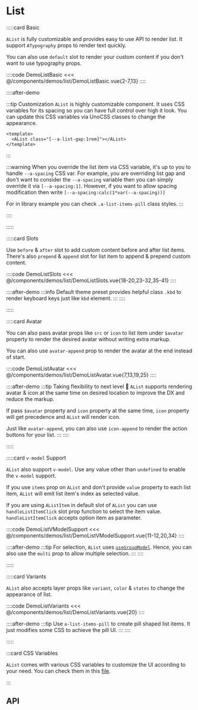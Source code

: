<script lang="ts" setup>
import api from '@anu/component-meta/AList.json';
import listItemApi from '@anu/component-meta/AListItem.json';
</script>

# List

<!-- 👉 Basic -->
:::::card Basic

`AList` is fully customizable and provides easy to use API to render list. It support `ATypography` props to render text quickly.

You can also use `default` slot to render your custom content if you don't want to use typography props.

::::code DemoListBasic
<<< @/components/demos/list/DemoListBasic.vue{2-7,13}
::::

::::after-demo

:::tip Customization
`AList` is highly customizable component. It uses CSS variables for its spacing so you can have full control over high it look. You can update this CSS variables via UnoCSS classes to change the appearance.

```vue
<template>
  <AList class="[--a-list-gap:1rem]"></AList>
</template>
```

:::

:::warning
When you override the list item via CSS variable, it's up to you to handle `--a-spacing` CSS var. For example, you are overriding list gap and don't want to consider the `--a-spacing` variable then you can simply override it via `[--a-spacing:1]`. However, if you want to allow spacing modification then write `[--a-spacing:calc(1*var(--a-spacing))]`

For in library example you can check `.a-list-items-pill` class styles.
:::

::::

:::::

<!-- 👉 Slots -->
:::::card Slots

Use `before` & `after` slot to add custom content before and after list items. There's also `prepend` & `append` slot for list item to append & prepend custom content.

::::code DemoListSlots
<<< @/components/demos/list/DemoListSlots.vue{18-20,23-32,35-41}
::::

::::after-demo
:::info
Default theme preset provides helpful class `.kbd` to render keyboard keys just like `kbd` element.
:::
::::

:::::

<!-- 👉 Avatar -->
:::::card Avatar

You can also pass avatar props like `src` or `icon` to list item under `$avatar` property to render the desired avatar without writing extra markup.

You can also use `avatar-append` prop to render the avatar at the end instead of start.

::::code DemoListAvatar
<<< @/components/demos/list/DemoListAvatar.vue{7,13,19,25}
::::

::::after-demo
:::tip Taking flexibility to next level 🚀
`AList` supports rendering avatar & icon at the same time on desired location to improve the DX and reduce the markup.

If pass `$avatar` property and `icon` property at the same time, `icon` property will get precedence and `AList` will render icon.

Just like `avatar-append`, you can also use `icon-append` to render the action buttons for your list. <i class="i-fluent-emoji-smiling-face-with-sunglasses"></i>
:::
::::

:::::

<!-- 👉 `v-model` Support -->
:::::card `v-model` Support

`AList` also support `v-model`. Use any value other than `undefined` to enable the `v-model` support.

If you use `items` prop on `AList` and don't provide `value` property to each list item, `AList` will emit list item's index as selected value.

If you are using `AListItem` in default slot of `AList` you can use `handleListItemClick` slot prop function to select the item value. `handleListItemClick` accepts option item as parameter.

::::code DemoListVModelSupport
<<< @/components/demos/list/DemoListVModelSupport.vue{11-12,20,34}
::::

::::after-demo
:::tip
For selection, `AList` uses [`useGroupModel`](/guide/composables/useGroupModel). Hence, you can also use the `multi` prop to allow multiple selection.
:::
::::

:::::

<!-- 👉 Variants -->
:::::card Variants

`AList` also accepts layer props like `variant`, `color` & `states` to change the appearance of list.

::::code DemoListVariants
<<< @/components/demos/list/DemoListVariants.vue{20}
::::

::::after-demo
:::tip
Use `a-list-items-pill` to create pill shaped list items. It just modifies some CSS to achieve the pill UI.
:::
::::

:::::

:::card CSS Variables

`AList` comes with various CSS variables to customize the UI according to your need. You can check them in this [file](https://github.com/jd-solanki/anu/blob/main/packages/preset-theme-default/src/scss/index.scss).

:::

<!-- 👉 API -->
## API

<Api title="List" :api="api" class="mb-8"></Api>
<Api title="List item" :api="listItemApi"></Api>
